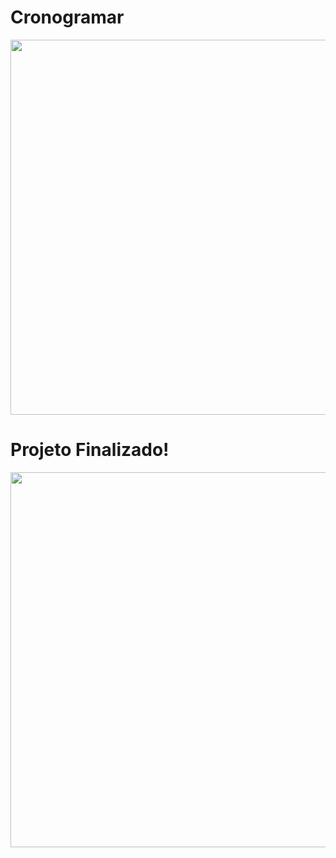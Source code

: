 # Cronogramar
<div align="center">
<img src="https://github.com/Allan-Souza13/Cronogramar/assets/77082266/9b773faf-e3ff-4702-9510-114826bae9eb" width="600px" />
  <br>
</div>
<div>
  <h1>
    Projeto Finalizado!
  </h1>
</div>
<div align="center" >
  <img src="https://github.com/Allan-Souza13/Cronogramar/assets/77082266/8d2b1d58-37ac-4b6a-b941-1dd0f4c6af84" width="600px" />

</div>


